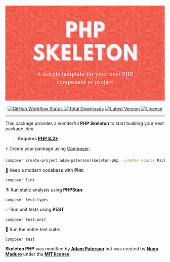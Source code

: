<p align="center">
    <img src="https://raw.githubusercontent.com/adam-paterson/skeleton-php/master/docs/example.png" height="300" alt="Skeleton Php">
    <p align="center">
        <a href="https://github.com/adam-paterson/skeleton-php/actions">
            <img alt="GitHub Workflow Status" src="https://img.shields.io/github/actions/workflow/status/adam-paterson/skeleton-php/test.yml?style=for-the-badge">
            </a>
        <a href="https://packagist.org/packages/adam-paterson/skeleton-php"><img alt="Total Downloads" src="https://img.shields.io/packagist/dt/adam-paterson/skeleton-php?style=for-the-badge"></a>
        <a href="https://packagist.org/packages/adam-paterson/skeleton-php"><img alt="Latest Version" src="https://img.shields.io/packagist/v/adam-paterson/skeleton-php?style=for-the-badge"></a>
        <a href="https://packagist.org/packages/adam-paterson/skeleton-php"><img alt="License" src="https://img.shields.io/packagist/l/adam-paterson/skeleton-php?style=for-the-badge"></a>
    </p>
</p>

------
This package provides a wonderful **PHP Skeleton** to start building your next package idea.

> **Requires [PHP 8.2+](https://php.net/releases/)**

⚡️ Create your package using [Composer](https://getcomposer.org):

```bash
composer create-project adam-paterson/skeleton-php --prefer-source PackageName
```

🧹 Keep a modern codebase with **Pint**:
```bash
composer lint
```

⚗️ Run static analysis using **PHPStan**:
```bash
composer test:types
```

✅ Run unit tests using **PEST**
```bash
composer test:unit
```

🚀 Run the entire test suite:
```bash
composer test
```

**Skeleton PHP** was modified by **[Adam Paterson](https://twitter.com/adam-paterson)** but was created by **[Nuno Maduro](https://twitter.com/enunomaduro)** under the **[MIT license](https://opensource.org/licenses/MIT)**.
